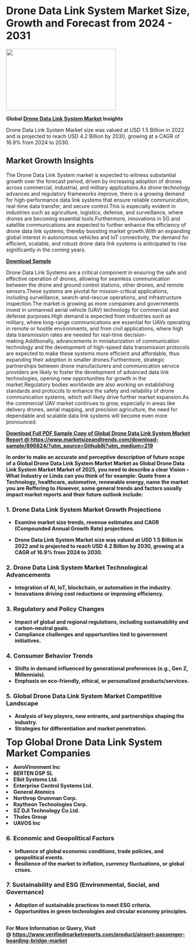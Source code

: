 <H1>Drone Data Link System Market Size, Growth and Forecast from 2024 - 2031</H1><img class="aligncenter size-medium wp-image-584254" src="https://thirdeyenews.in/wp-content/uploads/2024/09/Global-Market-Research-300x168.jpeg" alt="" width="300" height="168" /><p><strong>Global&nbsp;<a href="https://www.marketsizeandtrends.com/download-sample/896824/?utm_source=Github8j?utm_medium=219">Drone Data Link System Market</a> Insights</strong></p><p>Drone Data Link System Market size was valued at USD 1.5 Billion in 2022 and is projected to reach USD 4.2 Billion by 2030, growing at a CAGR of 16.9% from 2024 to 2030.</p><p><h2>Market Growth Insights</h2> <p>The Drone Data Link System market is expected to witness substantial growth over the forecast period, driven by increasing adoption of drones across commercial, industrial, and military applications.As drone technology advances and regulatory frameworks improve, there is a growing demand for high-performance data link systems that ensure reliable communication, real-time data transfer, and secure control.This is especially evident in industries such as agriculture, logistics, defense, and surveillance, where drones are becoming essential tools.Furthermore, innovations in 5G and satellite communications are expected to further enhance the efficiency of drone data link systems, thereby boosting market growth.With an expanding global interest in autonomous vehicles and IoT connectivity, the demand for efficient, scalable, and robust drone data link systems is anticipated to rise significantly in the coming years.</p> <p><strong><a href="#">Download Sample</a></strong></p> <p>Drone Data Link Systems are a critical component in ensuring the safe and effective operation of drones, allowing for seamless communication between the drone and ground control stations, other drones, and remote sensors.These systems are pivotal for mission-critical applications, including surveillance, search-and-rescue operations, and infrastructure inspection.The market is growing as more companies and governments invest in unmanned aerial vehicle (UAV) technology for commercial and defense purposes.High demand is expected from industries such as military, where long-range communications are essential for UAVs operating in remote or hostile environments, and from civil applications, where high data transmission rates are needed for real-time decision-making.Additionally, advancements in miniaturization of communication technology and the development of high-speed data transmission protocols are expected to make these systems more efficient and affordable, thus expanding their adoption in smaller drones.Furthermore, strategic partnerships between drone manufacturers and communication service providers are likely to foster the development of advanced data link technologies, opening new opportunities for growth in the market.Regulatory bodies worldwide are also working on establishing standards and protocols to enhance the safety and reliability of drone communication systems, which will likely drive further market expansion.As the commercial UAV market continues to grow, especially in areas like delivery drones, aerial mapping, and precision agriculture, the need for dependable and scalable data link systems will become even more pronounced.</p> <p><strong><a href="#"></p><p><span class=""><strong>Download Full PDF Sample Copy of Global Drone Data Link System Market Report</strong> @ <a href="https://www.marketsizeandtrends.com/download-sample/896824/?utm_source=Github8j?utm_medium=219" target="_blank">https://www.marketsizeandtrends.com/download-sample/896824/?utm_source=Github8j?utm_medium=219</a></span></p><p>In order to make an accurate and perceptive description of future scope of a Global&nbsp;Drone Data Link System Market Market as Global&nbsp;Drone Data Link System Market Market of 2025, you need to describe a clear Vision &ndash; What Industry or Linda can you think of for example: Quote from a Technology, healthcare, automotive, renewable energy, name the market you are Reffering to.However, some general trends and factors usually impact market reports and their future outlook include:</p><h3>1.&nbsp;<strong>Drone Data Link System Market Growth Projections</strong></h3><ul><li>Examine market size trends, revenue estimates and CAGR (Compounded Annual Growth Rate) projections.</li><li><p>Drone Data Link System Market size was valued at USD 1.5 Billion in 2022 and is projected to reach USD 4.2 Billion by 2030, growing at a CAGR of 16.9% from 2024 to 2030.</p></li></ul><h3>2.&nbsp;<strong>Drone Data Link System Market Technological Advancements</strong></h3><ul><li>Integration of AI, IoT, blockchain, or automation in the industry.</li><li>Innovations driving cost reductions or improving efficiency.</li></ul><h3>3.&nbsp;<strong>Regulatory and Policy Changes</strong></h3><ul><li>Impact of global and regional regulations, including sustainability and carbon-neutral goals.</li><li>Compliance challenges and opportunities tied to government initiatives.</li></ul><h3>4.&nbsp;<strong>Consumer Behavior Trends</strong></h3><ul><li>Shifts in demand influenced by generational preferences (e.g., Gen Z, Millennials).</li><li>Emphasis on eco-friendly, ethical, or personalized products/services.</li></ul><h3>5.&nbsp;<strong>Global Drone Data Link System Market Competitive Landscape</strong></h3><ul><li>Analysis of key players, new entrants, and partnerships shaping the industry.</li><li>Strategies for differentiation and market penetration.</li></ul><p data-pm-slice="1 1 []"><span style="color: inherit; font-family: inherit; font-size: 25px;">Top Global Drone Data Link System Market Companies</span></p><div class="" data-test-id=""><p><li>AeroVironment Inc</li><li> BERTEN DSP SL</li><li> Elbit Systems Ltd.</li><li> Enterprise Control Systems Ltd.</li><li> General Atomics</li><li> Northrop Grumman Corp.</li><li> Raytheon Technologies Corp.</li><li> SZ DJI Technology Co.Ltd.</li><li> Thales Group</li><li> UAVOS Inc</li></p></div><h3>6.&nbsp;<strong>Economic and Geopolitical Factors</strong></h3><ul><li>Influence of global economic conditions, trade policies, and geopolitical events.</li><li>Resilience of the market to inflation, currency fluctuations, or global crises.</li></ul><h3>7.&nbsp;<strong>Sustainability and ESG (Environmental, Social, and Governance)</strong></h3><ul><li>Adoption of sustainable practices to meet ESG criteria.</li><li>Opportunities in green technologies and circular economy principles.</li></ul><h2><strong style="font-size: 14px;">For More Information or Query, Visit @&nbsp;</strong><a style="background-color: #ffffff; font-size: 14px;" href="https://www.marketsizeandtrends.com/report/drone-data-link-system-market-/" target="_blank">https://www.verifiedmarketreports.com/product/airport-passenger-boarding-bridge-market</a></h2>